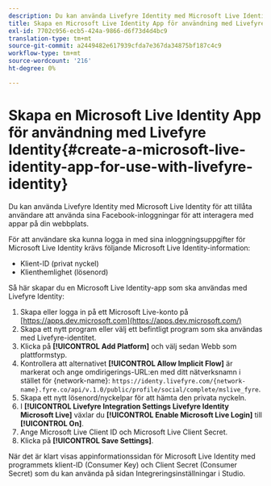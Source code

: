 ```yaml
---
description: Du kan använda Livefyre Identity med Microsoft Live Identity för att tillåta användare att använda sina Facebook-inloggningar för att interagera med appar på din webbplats.
title: Skapa en Microsoft Live Identity App för användning med Livefyre Identity
exl-id: 7702c956-ecb5-424a-9866-d6f73d4d4bc9
translation-type: tm+mt
source-git-commit: a2449482e617939cfda7e367da34875bf187c4c9
workflow-type: tm+mt
source-wordcount: '216'
ht-degree: 0%

---
```


# Skapa en Microsoft Live Identity App för användning med Livefyre Identity{#create-a-microsoft-live-identity-app-for-use-with-livefyre-identity}

Du kan använda Livefyre Identity med Microsoft Live Identity för att tillåta användare att använda sina Facebook-inloggningar för att interagera med appar på din webbplats.

För att användare ska kunna logga in med sina inloggningsuppgifter för Microsoft Live Identity krävs följande Microsoft Live Identity-information:

* Klient-ID (privat nyckel)
* Klienthemlighet (lösenord)

Så här skapar du en Microsoft Live Identity-app som ska användas med Livefyre Identity:

1. Skapa eller logga in på ett Microsoft Live-konto på [https://apps.dev.microsoft.com](https://apps.dev.microsoft.com/)
1. Skapa ett nytt program eller välj ett befintligt program som ska användas med Livefyre-identitet.
1. Klicka på **[!UICONTROL Add Platform]** och välj sedan Webb som plattformstyp.
1. Kontrollera att alternativet **[!UICONTROL Allow Implicit Flow]** är markerat och ange omdirigerings-URL:en med ditt nätverksnamn i stället för {network-name}: `https://identy.livefyre.com/{network-name}.fyre.co/api/v.1.0/public/profile/social/complete/mslive_fyre`.
1. Skapa ett nytt lösenord/nyckelpar för att hämta den privata nyckeln.
1. I **[!UICONTROL Livefyre Integration Settings Livefyre Identity Microsoft Live]** växlar du **[!UICONTROL Enable Microsoft Live Login]** till **[!UICONTROL On]**.
1. Ange Microsoft Live Client ID och Microsoft Live Client Secret.
1. Klicka på **[!UICONTROL Save Settings]**.

När det är klart visas appinformationssidan för Microsoft Live Identity med programmets klient-ID (Consumer Key) och Client Secret (Consumer Secret) som du kan använda på sidan Integreringsinställningar i Studio.

